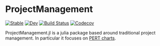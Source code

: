 # ProjectManagement

[![Stable](https://img.shields.io/badge/docs-stable-blue.svg)](https://oxinabox.github.io/ProjectManagement.jl/stable)
[![Dev](https://img.shields.io/badge/docs-dev-blue.svg)](https://oxinabox.github.io/ProjectManagement.jl/dev)
[![Build Status](https://travis-ci.com/oxinabox/ProjectManagement.jl.svg?branch=master)](https://travis-ci.com/oxinabox/ProjectManagement.jl)
[![Codecov](https://codecov.io/gh/oxinabox/ProjectManagement.jl/branch/master/graph/badge.svg)](https://codecov.io/gh/oxinabox/ProjectManagement.jl)

ProjectManagement.jl is a julia package based around traditional project management.
In particular it focuses on [PERT charts](https://en.wikipedia.org/wiki/Program_evaluation_and_review_technique).
